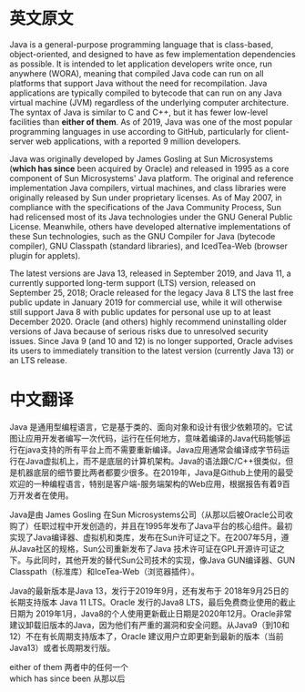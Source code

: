 # 英文原文
Java is a general-purpose programming language that is class-based, object-oriented, and designed to have as few implementation dependencies as possible. It is intended to let application developers write once, run anywhere (WORA), meaning that compiled Java code can run on all platforms that support Java without the need for recompilation. Java applications are typically compiled to bytecode that can run on any Java virtual machine (JVM) regardless of the underlying computer architecture. The syntax of Java is similar to C and C++, but it has fewer low-level facilities than **either of them**. As of 2019, Java was one of the most popular programming languages in use according to GitHub, particularly for client-server web applications, with a reported 9 million developers.

Java was originally developed by James Gosling at Sun Microsystems (**which has since** been acquired by Oracle) and released in 1995 as a core component of Sun Microsystems' Java platform. The original and reference implementation Java compilers, virtual machines, and class libraries were originally released by Sun under proprietary licenses. As of May 2007, in compliance with the specifications of the Java Community Process, Sun had relicensed most of its Java technologies under the GNU General Public License. Meanwhile, others have developed alternative implementations of these Sun technologies, such as the GNU Compiler for Java (bytecode compiler), GNU Classpath (standard libraries), and IcedTea-Web (browser plugin for applets).

The latest versions are Java 13, released in September 2019, and Java 11, a currently supported long-term support (LTS) version, released on September 25, 2018; Oracle released for the legacy Java 8 LTS the last free public update in January 2019 for commercial use, while it will otherwise still support Java 8 with public updates for personal use up to at least December 2020. Oracle (and others) highly recommend uninstalling older versions of Java because of serious risks due to unresolved security issues. Since Java 9 (and 10 and 12) is no longer supported, Oracle advises its users to immediately transition to the latest version (currently Java 13) or an LTS release.

# 中文翻译
Java 是通用型编程语言，它是基于类的、面向对象和设计有很少依赖项的。它试图让应用开发者编写一次代码，运行在任何地方，意味着编译的Java代码能够运行在java支持的所有平台上而不需要重新编译。Java应用通常会编译成字节码运行在Java虚拟机上，而不是底层的计算机架构。Java的语法跟C/C++很类似，但是机器底层的细节要比两者都要少很多。在2019年，Java是Github上使用的最受欢迎的一种编程语言，特别是客户端-服务端架构的Web应用，根据报告有着9百万开发者在使用。   

Java是由 James Gosling 在Sun Microsystems公司（从那以后被Oracle公司收购了）任职过程中开发创造的，并且在1995年发布了Java平台的核心组件。最初实现了Java编译器、虚拟机和类库，发布在Sun许可证之下。在2007年5月，遵从Java社区的规格，Sun公司重新发布了Java 技术许可证在GPL开源许可证之下。与此同时，其他开发的替代Sun公司技术的实现，像Java GUN编译器、GUN Classpath（标准库）和IceTea-Web（浏览器插件）。

Java的最新版本是Java 13，发行于2019年9月，还有发布于 2018年9月25日的长期支持版本 Java 11 LTS。Oracle 发行的Java8 LTS，最后免费商业使用的截止日期为 2019年1月，Java8的个人使用更新截止日期是2020年12月。Oracle非常建议卸载旧版本的Java，因为他们有严重的漏洞和安全问题。从Java9（到10和12）不在有长周期支持版本了，Oracle 建议用户立即更新到最新的版本（当前Java13）或者长周期发行版。   


either of them 两者中的任何一个         
which has since been 从那以后       